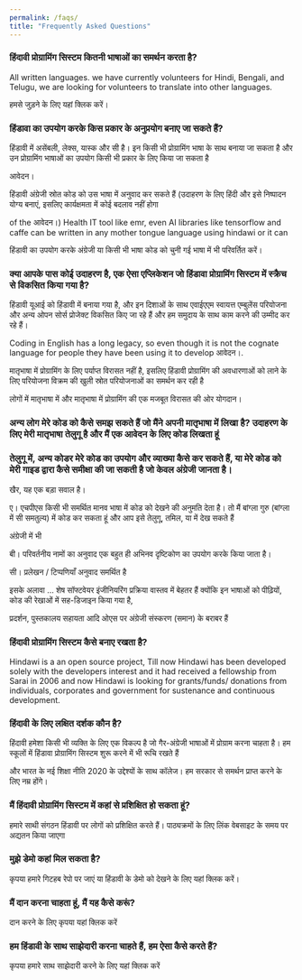 ```yaml
---
permalink: /faqs/
title: "Frequently Asked Questions"
---
```


### हिंदावी प्रोग्रामिंग सिस्टम कितनी भाषाओं का समर्थन करता है?

All written languages.  we have currently volunteers for Hindi, Bengali, and Telugu, we are looking for volunteers to translate into other languages.

हमसे जुड़ने के लिए यहां क्लिक करें। 

### हिंडावा का उपयोग करके किस प्रकार के अनुप्रयोग बनाए जा सकते हैं?

हिंडावी में असेंबली, लेक्स, यास्क और सी है। इन किसी भी प्रोग्रामिंग भाषा के साथ बनाया जा सकता है और उन प्रोग्रामिंग भाषाओं का उपयोग किसी भी प्रकार के लिए किया जा सकता है 

आवेदन। 

हिंडावी अंग्रेजी स्रोत कोड को उस भाषा में अनुवाद कर सकते हैं (उदाहरण के लिए हिंदी और इसे निष्पादन योग्य बनाएं, इसलिए कार्यक्षमता में कोई बदलाव नहीं होगा 

of the आवेदन।) Health IT tool like emr, even  AI libraries like tensorflow and caffe can be written in any mother tongue language using hindawi or it can 

हिंडावी का उपयोग करके अंग्रेजी या किसी भी भाषा कोड को चुनी गई भाषा में भी परिवर्तित करें।


### क्या आपके पास कोई उदाहरण है, एक ऐसा एप्लिकेशन जो हिंडावा प्रोग्रामिंग सिस्टम में स्क्रैच से विकसित किया गया है?

हिंडावी यूआई को हिंडावी में बनाया गया है, और इन दिशाओं के साथ एवाईएएम स्वायत्त एम्बुलेंस परियोजना और अन्य ओपन सोर्स प्रोजेक्ट विकसित किए जा रहे हैं और हम समुदाय के साथ काम करने की उम्मीद कर रहे हैं।

Coding in English has a long legacy, so even though it is not the cognate language  for people they have been using it to develop आवेदन।.

मातृभाषा में प्रोग्रामिंग के लिए पर्याप्त विरासत नहीं है, इसलिए हिंडावी प्रोग्रामिंग की अवधारणाओं को लाने के लिए परियोजना विक्रम की खुली स्रोत परियोजनाओं का समर्थन कर रही है

लोगों में मातृभाषा में और मातृभाषा में प्रोग्रामिंग की एक मजबूत विरासत की ओर योगदान।


### अन्य लोग मेरे कोड को कैसे समझ सकते हैं जो मैंने अपनी मातृभाषा में लिखा है? उदाहरण के लिए मेरी मातृभाषा तेलुगू है और मैं एक आवेदन के लिए कोड लिखता हूं 

### तेलुगू में, अन्य कोडर मेरे कोड का उपयोग और व्याख्या कैसे कर सकते हैं, या मेरे कोड को मेरी गाइड द्वारा कैसे समीक्षा की जा सकती है जो केवल अंग्रेजी जानता है।

खैर, यह एक बड़ा सवाल है। 

 ए। एचपीएस किसी भी समर्थित मानव भाषा में कोड को देखने की अनुमति देता है। तो मैं बांग्ला गुरु (बांग्ला में सी समतुल्य) में कोड कर सकता हूं और आप इसे तेलुगू, तमिल, या में देख सकते हैं 
 
 अंग्रेजी में भी
 
 बी। परिवर्तनीय नामों का अनुवाद एक बहुत ही अभिनव दृष्टिकोण का उपयोग करके किया जाता है।
 
 सी। प्रलेखन / टिप्पणियाँ अनुवाद समर्थित है
 
 इसके अलावा ... शेष सॉफ्टवेयर इंजीनियरिंग प्रक्रिया वास्तव में बेहतर हैं क्योंकि इन भाषाओं को पीढ़ियों, कोड की रेखाओं में सह-डिजाइन किया गया है, 
 
 प्रदर्शन, पुस्तकालय सहायता आदि ओएस पर अंग्रेजी संस्करण (समान) के बराबर हैं

### हिंदावी प्रोग्रामिंग सिस्टम कैसे बनाए रखता है?

Hindawi is a an open source project, Till now Hindawi has been developed solely with the developers interest and it had received a fellowship from Sarai in 2006 and now Hindawi is looking for grants/funds/ donations  from individuals, corporates and government for sustenance and continuous development.

### हिंदावी के लिए लक्षित दर्शक कौन है?

हिंदावी हमेशा किसी भी व्यक्ति के लिए एक विकल्प है जो गैर-अंग्रेजी भाषाओं में प्रोग्राम करना चाहता है। हम स्कूलों में हिंडावा प्रोग्रामिंग सिस्टम शुरू करने में भी रूचि रखते हैं 

और भारत के नई शिक्षा नीति 2020 के उद्देश्यों के साथ कॉलेज। हम सरकार से समर्थन प्राप्त करने के लिए नम्र होंगे। 

### मैं हिंदावी प्रोग्रामिंग सिस्टम में कहां से प्रशिक्षित हो सकता हूं?

हमारे साथी संगठन हिंडावी पर लोगों को प्रशिक्षित करते हैं। पाठ्यक्रमों के लिए लिंक वेबसाइट के समय पर अद्यतन किया जाएगा

### मुझे डेमो कहां मिल सकता है?

 कृपया हमारे गिटहब रेपो पर जाएं या हिंडावी के डेमो को देखने के लिए यहां क्लिक करें।
 
### मैं दान करना चाहता हूं, मैं यह कैसे करूं?

दान करने के लिए कृपया यहां क्लिक करें 

### हम हिंडावी के साथ साझेदारी करना चाहते हैं, हम ऐसा कैसे करते हैं?

कृपया हमारे साथ साझेदारी करने के लिए यहां क्लिक करें


